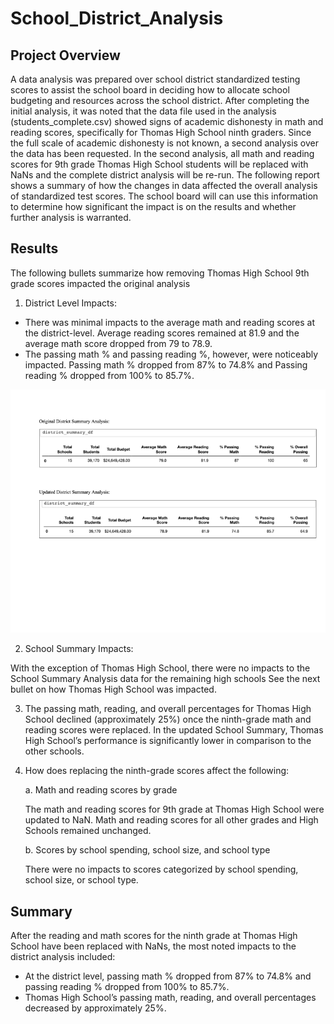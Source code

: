 # School_District_Analysis

## Project Overview

A data analysis was prepared over school district standardized testing scores to assist the school board in deciding how to allocate school budgeting and resources across the school district. After completing the initial analysis, it was noted that the data file used in the analysis (students_complete.csv) showed signs of academic dishonesty in math and reading scores, specifically for Thomas High School ninth graders. Since the full scale of academic dishonesty is not known, a second analysis over the data has been requested. In the second analysis, all math and reading scores for 9th grade Thomas High School students will be replaced with NaNs and the complete district analysis will be re-run. The following report shows a summary of how the changes in data affected the overall analysis of standardized test scores. The school board will can use this information to determine how significant the impact is on the results and whether further analysis is warranted. 

## Results
The following bullets summarize how removing Thomas High School 9th grade scores impacted the original analysis

1. District Level Impacts:

- There was minimal impacts to the average math and reading scores at the district-level. Average reading scores remained at 81.9 and the average math score dropped from 79 to 78.9. 
- The passing math % and passing reading %, however, were noticeably impacted. Passing math % dropped from 87% to 74.8% and Passing reading % dropped from 100% to 85.7%.

![Link to School District Analysis Comparison](https://github.com/RebeccaA79/School_District_Analysis/blob/main/Resources/District_Summary_Analysis_Comparison.png)
  
2. School Summary Impacts:

With the exception of Thomas High School, there were no impacts to the School Summary Analysis data for the remaining high schools See the next bullet on how Thomas High School was impacted.

3. The passing math, reading, and overall percentages for Thomas High School declined (approximately 25%) once the ninth-grade math and reading scores were replaced. In the updated School Summary, Thomas High School’s performance is significantly lower in comparison to the other schools.

4. How does replacing the ninth-grade scores affect the following:
  
    a. Math and reading scores by grade
    
    The math and reading scores for 9th grade at Thomas High School were updated to NaN. 
    Math and reading scores for all other grades and High Schools  remained unchanged.

    b. Scores by school spending, school size, and school type
    
    There were no impacts to scores categorized by school spending, school size, or school type.
 

## Summary
After the reading and math scores for the ninth grade at Thomas High School have been replaced with NaNs, the most noted impacts to the district analysis included:

 - At the district level, passing math % dropped from 87% to 74.8% and passing reading % dropped from 100% to 85.7%.
 - Thomas High School’s passing math, reading, and overall percentages decreased by approximately 25%.
